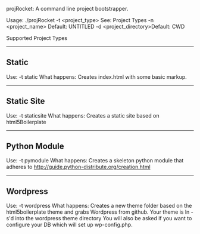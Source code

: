 projRocket: A command line project bootstrapper.

Usage: ./projRocket -t <project_type> See: Project Types -n <project_name> Default: UNTITLED -d <project_directory>Default: CWD

Supported Project Types

 ----------
 Static
 ----------
 Use: -t static
 What happens:
 Creates index.html with some basic markup.

 ----------
 Static Site
 ----------
 Use: -t staticsite
 What happens:
 Creates a static site based on html5Boilerplate

 ----------
 Python Module
 ----------
 Use: -t pymodule
 What happens:
 Creates a skeleton python module that adheres to 
 http://guide.python-distribute.org/creation.html

 ----------
 Wordpress
 ----------
 Use: -t wordpress
 What happens:
 Creates a new theme folder based on the html5boilerplate theme 
 and grabs Wordpress from github. Your theme is ln -s'd into the wordpress theme directory 
 You will also be asked if you want to configure your DB which will set up wp-config.php.

